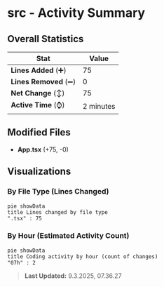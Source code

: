 # src - Activity Summary 

## Overall Statistics

| Stat                   | Value                                                             |
| ---------------------- | ----------------------------------------------------------------- |
| **Lines Added** (➕)   | 75                                          |
| **Lines Removed** (➖) | 0                                        |
| **Net Change** (↕)    | 75                |
| **Active Time** (⌚)   | 2 minutes |


## Modified Files
- **App.tsx** (+75, -0)

## Visualizations

### By File Type (Lines Changed)

```mermaid
pie showData
title Lines changed by file type
".tsx" : 75
```

### By Hour (Estimated Activity Count)

```mermaid
pie showData
title Coding activity by hour (count of changes)
"07h" : 2
```


> **Last Updated:** 9.3.2025, 07.36.27